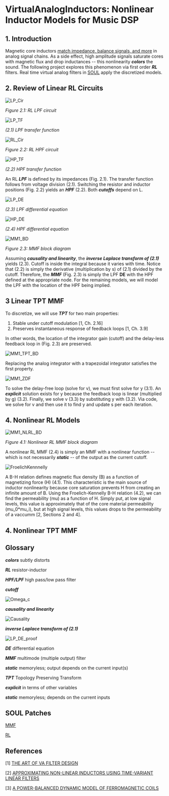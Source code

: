 # VirtualAnalogInductors: Nonlinear Inductor Models for Music DSP

## 1. Introduction

Magnetic core inductors [match impedance, balance signals, and more](https://mynewmicrophone.com/what-are-microphone-transformers-and-what-is-their-role/) in analog signal chains. As a side effect, high amplitude signals saturate cores with magnetic flux and drop inductances -- this nonlinearity ***colors*** the sound. The following project explores this phenomenon via first order ***RL*** filters. Real time virtual analog filters in [SOUL](soul.dev) apply the discretized models.

## 2. Review of Linear RL Circuits

![LP_Cir](Images/LR_Cir.svg)

*Figure 2.1: RL LPF circuit*  

![LP_TF](Images/LP_TF.svg)

*(2.1) LPF transfer function*

![RL_Cir](Images/RL_Cir.svg)

*Figure 2.2: RL HPF circuit*

![HP_TF](Images/HP_TF.svg)

*(2.2) HPF transfer function*

An RL ***LPF*** is defined by its impedances (Fig. 2.1). The transfer function follows from voltage division (2.1). Switching the resistor and inductor positions (Fig. 2.2) yields an ***HPF*** (2.2). Both ***cutoffs*** depend on L.

![LP_DE](Images/LP_DE.svg)

*(2.3) LPF differential equation*

![HP_DE](Images/HP_DE.svg)

*(2.4) HPF differential equation*

![MM1_BD](Images/MM1_BD.svg)

*Figure 2.3: MMF block diagram*

Assuming ***causality and linearity***, the ***inverse Laplace transform of (2.1)*** yields (2.3). Cutoff is inside the integral because it varies with time. Notice that (2.2) is simply the derivative (multiplication by s) of (2.1) divided by the cutoff. Therefore, the ***MMF*** (Fig. 2.3) is simply the LPF **DE** with the HPF defined at the appropriate node. For the remaining models, we will model the LPF with the location of the HPF being implied.

## 3 Linear TPT MMF

To discretize, we will use ***TPT*** for two main properties:

1. Stable under cutoff modulation [1, Ch. 2.16]
2. Preserves instantaneous response of feedback loops [1, Ch. 3.9]

In other words, the location of the integrator gain (cutoff) and the delay-less feedback loop in (Fig. 2.3) are preserved.

![MM1_TPT_BD](Images/MM1_TPT_BD.svg)

Replacing the analog integrator with a trapezoidal integrator satisfies the first property.

![MM1_ZDF](Images/MM1_ZDF.svg)

To solve the delay-free loop (solve for v), we must first solve for y (3.1). An ***explicit*** solution exists for y because the feedback loop is linear (multiplied by g) (3.2). Finally, we solve v (3.3) by substituting y with (3.2). Via code, we solve for v and then use it to find y and update s per each iteration.

<!---
Add pseudo code Here
--->

## 4. Nonlinear RL Models

![MM1_NLRL_BD](Images/MM1_NLRL_BD.svg)

*Figure 4.1: Nonlinear RL MMF block diagram*

A nonlinear RL MMF (2.4) is simply an MMF with a nonlinear function -- which is not necessarily ***static*** -- of the output as the current cutoff.

![FroelichKennnelly](Images/FroelichKennelly.svg)

A B-H relation defines magnetic flux density (B) as a function of magnetizing force (H) (4.1). This characteristic is the main source of inductor nonlinearity because core saturation prevents H from creating an infinite amount of B. Using the Froelich-Kennelly B-H relation (4.2), we can find the permeability (mu) as a function of H. Simply put, at low signal levels, this value is approximately that of the core material permeability (mu_0*mu_i), but at high signal levels, this values drops to the permeability of a vaccumm [2, Sections 2 and 4].

<!-- 
Add Geogebra graph here
-->

## 4. Nonlinear TPT MMF

<!---
To avoid instability in the integrator, we assume 0 < omega_c. [1, Ch. 3.13]. If prewarping, we wnat omega_c < Nyquist and as small as possible
*The main goal is to find the current omega_c given all past and present inputs and output values*

Because the cutoff is a nonlinear function of y (and x), there exists a nonlinear feedback loop. Thus, we should expect y to be implicitly defined.

We will refer to y_LP as ‘y’. In continuous domain:

In a neater form our main problem is:

Following the steps of the linear TPT filter discretization:
, and specifically,  

We can’t solve for y explicitly. Tan and f(x,y) are both nonlinear.

TODO: find f’(y)
Implementation is likely a lookuptable

Once we have y, we can use the linear TPT algorithm, except we use y to calculate the current omega_c(t).
--->

## Glossary

***colors*** subtly distorts

***RL*** resistor-inductor

***HPF/LPF*** high pass/low pass filter

***cutoff***

![Omega_c](Images/Omega_c.svg)

***causality and linearity***

![Causality](Images/Causality.svg)

***inverse Laplace transform of (2.1)***

![LP_DE_proof](Images/LP_DE_proof.svg)

***DE*** differential equation

***MMF*** multimode (multiple output) filter

***static*** memoryless; output depends on the current input(s)

***TPT*** Topology Preserving Transform

***explicit*** in terms of other variables

***static*** memoryless; depends on the current inputs

## SOUL Patches

[MMF](https://soul.dev/lab/?id=e7c278a48dc274a33034f18c2174b925)

[RL](https://soul.dev/lab/?id=7880ccf015d08c09c8af77147ac94652)

## References

[1] [THE ART OF VA FILTER DESIGN](https://www.native-instruments.com/fileadmin/ni_media/downloads/pdf/VAFilterDesign_2.1.2.pdf)

[2] [APPROXIMATING NON-LINEAR INDUCTORS USING TIME-VARIANT LINEAR FILTERS](https://www.dafx.de/paper-archive/2015/DAFx-15_submission_68.pdf)

[3] [A POWER-BALANCED DYNAMIC MODEL OF FERROMAGNETIC COILS](https://www.dafx.de/paper-archive/2020/proceedings/papers/DAFx2020_paper_33.pdf)
